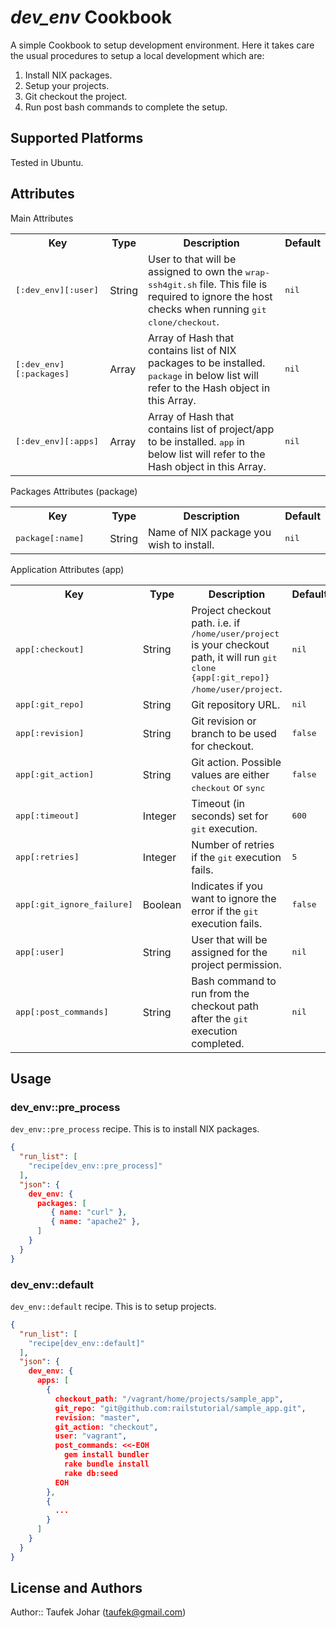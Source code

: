 # *dev_env* Cookbook

A simple Cookbook to setup development environment. Here it takes care the usual procedures to setup a local development which are:

1. Install NIX packages.
1. Setup your projects.
  1. Git checkout the project.
  1. Run post bash commands to complete the setup.

## Supported Platforms

Tested in Ubuntu.

## Attributes

Main Attributes

<table>
  <tr>
    <th width="30%">Key</th>
    <th>Type</th>
    <th>Description</th>
    <th>Default</th>
  </tr>
  <tr>
    <td><tt>[:dev_env][:user]</tt></td>
    <td>String</td>
    <td>User to that will be assigned to own the <tt>wrap-ssh4git.sh</tt> file. This file is required to ignore the host checks when running <tt>git clone/checkout</tt>.</td>
    <td><tt>nil</tt></td>
  </tr>
  <tr>
    <td><tt>[:dev_env][:packages]</tt></td>
    <td>Array</td>
    <td>Array of Hash that contains list of NIX packages to be installed. <tt>package</tt> in below list will refer to the Hash object in this Array.</td>
    <td><tt>nil</tt></td>
  </tr>
  <tr>
    <td><tt>[:dev_env][:apps]</tt></td>
    <td>Array</td>
    <td>Array of Hash that contains list of project/app to be installed. <tt>app</tt> in below list will refer to the Hash object in this Array.</td>
    <td><tt>nil</tt></td>
  </tr>
</table>

Packages Attributes (package)

<table>
  <tr>
    <th width="30%">Key</th>
    <th>Type</th>
    <th>Description</th>
    <th>Default</th>
  </tr>
  <tr>
    <td><tt>package[:name]</tt></td>
    <td>String</td>
    <td>Name of NIX package you wish to install.</td>
    <td><tt>nil</tt></td>
  </tr>
</table>

Application Attributes (app)

<table>
  <tr>
    <th width="30%">Key</th>
    <th>Type</th>
    <th>Description</th>
    <th>Default</th>
  </tr>
  <tr>
    <td><tt>app[:checkout]</tt></td>
    <td>String</td>
    <td>Project checkout path. i.e. if <tt>/home/user/project</tt> is your checkout path, it will run <tt>git clone {app[:git_repo]} /home/user/project</tt>.</td>
    <td><tt>nil</tt></td>
  </tr> 
  <tr>
    <td><tt>app[:git_repo]</tt></td>
    <td>String</td>
    <td>Git repository URL.</td>
    <td><tt>nil</tt></td>
  </tr>  
  <tr>
    <td><tt>app[:revision]</tt></td>
    <td>String</td>
    <td>Git revision or branch to be used for checkout.</td>
    <td><tt>false</tt></td>
  </tr>
  <tr>
    <td><tt>app[:git_action]</tt></td>
    <td>String</td>
    <td>Git action. Possible values are either <tt>checkout</tt> or <tt>sync</tt></td>
    <td><tt>false</tt></td>
  </tr>
  <tr>
    <td><tt>app[:timeout]</tt></td>
    <td>Integer</td>
    <td>Timeout (in seconds) set for <tt>git</tt> execution.</td>
    <td><tt>600</tt></td>
  </tr>
  <tr>
    <td><tt>app[:retries]</tt></td>
    <td>Integer</td>
    <td>Number of retries if the <tt>git</tt> execution fails.</td>
    <td><tt>5</tt></td>
  </tr>
  <tr>
    <td><tt>app[:git_ignore_failure]</tt></td>
    <td>Boolean</td>
    <td>Indicates if you want to ignore the error if the <tt>git</tt> execution fails.</td>
    <td><tt>false</tt></td>
  </tr>
  <tr>
    <td><tt>app[:user]</tt></td>
    <td>String</td>
    <td>User that will be assigned for the project permission.</td>
    <td><tt>nil</tt></td>
  </tr>
  <tr>
    <td><tt>app[:post_commands]</tt></td>
    <td>String</td>
    <td>Bash command to run from the checkout path after the <tt>git</tt> execution completed.</td>
    <td><tt>nil</tt></td>
  </tr>
</table>

## Usage

### dev\_env::pre_process

`dev_env::pre_process` recipe. This is to install NIX packages.

```json
{
  "run_list": [
    "recipe[dev_env::pre_process]"
  ],
  "json": {
    dev_env: {
      packages: [
         { name: "curl" },
         { name: "apache2" },
      ]
    }
  }
}
```

### dev_env::default

`dev_env::default` recipe. This is to setup projects.

```json
{
  "run_list": [
    "recipe[dev_env::default]"
  ],
  "json": {
    dev_env: {
      apps: [
        {
          checkout_path: "/vagrant/home/projects/sample_app",
          git_repo: "git@github.com:railstutorial/sample_app.git",
          revision: "master",
          git_action: "checkout",
          user: "vagrant",
          post_commands: <<-EOH
            gem install bundler
            rake bundle install
            rake db:seed
          EOH
        },
        {
          ...
        }
      ]
    }
  }
}
```

## License and Authors

Author:: Taufek Johar (<taufek@gmail.com>)
